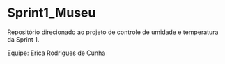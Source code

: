 # Sprint1_Museu
Repositório direcionado ao projeto de controle de umidade e temperatura da Sprint 1.

Equipe:
Erica Rodrigues de Cunha 


